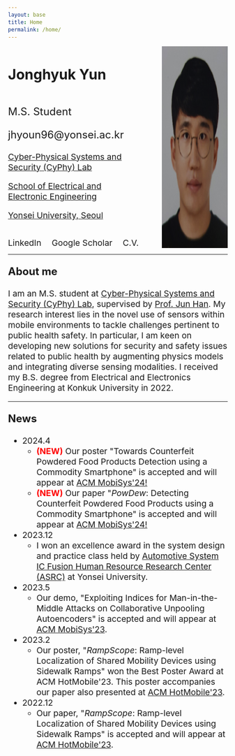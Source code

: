 ```yaml
---
layout: base
title: Home
permalink: /home/
---
```

<div class="content-container">
  <div class="text-container">
    <h2 style="font-size: 2rem;">Jonghyuk Yun</h2>
    <div>
      <p style="font-size: 1.5rem;">M.S. Student</p>
      <p style="font-size: 1.5rem;">jhyoun96@yonsei.ac.kr</p>
      <p style="font-size: 1.2rem;"><a href="https://www.cyphy.kaist.ac.kr/">Cyber-Physical Systems and Security (CyPhy) Lab</a></p>
      <p style="font-size: 1.2rem;"><a href="https://ee.yonsei.ac.kr/ee/index.do">School of Electrical and Electronic Engineering</a></p>
      <p style="font-size: 1.2rem;"><a href="https://yonsei.ac.kr/">Yonsei University, Seoul</a></p>
    </div>
    <div style="margin-top: 20px;">
      <a href="https://www.linkedin.com/in/jonghyuk-yun/" target="_blank" style="text-decoration: none; margin-right: 20px; font-size: 1.2rem;">LinkedIn</a>
      <a href="https://scholar.google.com/citations?user=kxL5C0EAAAAJ&hl=ko" target="_blank" style="text-decoration: none; margin-right: 20px; font-size: 1.2rem;">Google Scholar</a>
      <a href="https://drive.google.com/file/d/1FPMVN_VCeEcnaV3hOZj2LXN-_ejl5xxk/view?usp=sharing" target="_blank" style="text-decoration: none; font-size: 1.2rem;">C.V.</a>
    </div>
  </div>
  <img class="profile-image" src="/assets/current.png" alt="Jonghyuk Yun">
</div>

<!-- Add Line -->
<hr> 

<!-- About Me -->
<p style="font-size: 1.5rem;"><strong>About me</strong></p>

<p style="font-size: 1.2rem;">I am an M.S. student at <a href="https://www.cyphy-lab.org/">Cyber-Physical Systems and Security (CyPhy) Lab</a>, supervised by <a href="https://www.junhan.org">Prof. Jun Han</a>. My research interest lies in the novel use of sensors within mobile environments to tackle challenges pertinent to public health safety. In particular, I am keen on developing new solutions for security and safety issues related to public health by augmenting physics models and integrating diverse sensing modalities. I received my B.S. degree from Electrical and Electronics Engineering at Konkuk University in 2022.</p>

<!-- Add Line -->
<hr> 

<!-- News -->
<p style="font-size: 1.5rem;"><strong>News</strong></p>
<ul style="font-size: 1.2rem;">
  <li>2024.4 
    <ul>
      <li><strong><span style="color:red">(NEW)</span></strong> Our poster "Towards Counterfeit Powdered Food Products Detection using a Commodity Smartphone" is accepted and will appear at <a href="https://www.sigmobile.org/mobisys/2024/">ACM MobiSys'24!</a>
      </li>
      <li><strong><span style="color:red">(NEW)</span></strong> Our paper "<i>PowDew</i>: Detecting Counterfeit Powdered Food Products using a Commodity Smartphone" is accepted and will appear at <a href="https://www.sigmobile.org/mobisys/2024/">ACM MobiSys'24!</a>
      </li>
    </ul>
  </li>
  <li>2023.12
    <ul>
      <li>I won an excellence award in the system design and practice class held by <a href="http://asrc.yonsei.ac.kr/index.php">Automotive System IC Fusion Human Resource Research Center (ASRC)</a> at Yonsei University.
      </li>
    </ul>
  </li>
  <li>2023.5
    <ul>
      <li>Our demo, "Exploiting Indices for Man-in-the-Middle Attacks on Collaborative Unpooling Autoencoders" is accepted and will appear at <a href="https://www.sigmobile.org/mobisys/2023/">ACM MobiSys'23</a>.</li>
    </ul>
  </li>
  <li>2023.2
    <ul>
      <li>Our poster, "<i>RampScope</i>: Ramp-level Localization of Shared Mobility Devices using Sidewalk Ramps" won the Best Poster Award at ACM HotMobile'23. This poster accompanies our paper also presented at <a href="https://www.sigmobile.org/hotmobile/2023/">ACM HotMobile'23</a>.</li>
    </ul>
  </li>
  <li>2022.12
    <ul>
      <li>Our paper, "<i>RampScope</i>: Ramp-level Localization of Shared Mobility Devices using Sidewalk Ramps" is accepted and will appear at <a href="https://www.sigmobile.org/hotmobile/2023/">ACM HotMobile'23</a>.</li>
    </ul>
  </li>
</ul>


<style>
/* Desktop styles */
.content-container {
  display: flex;
  align-items: stretch;
  justify-content: center;
}
.text-container {
  display: flex;
  flex-direction: column;
  justify-content: space-between;
  margin-right: 50px;
}
.profile-image {
  height: auto;
  max-width: 30%;
}

/* Mobile styles */
@media (max-width: 768px) {
  .content-container {
    flex-direction: column;
    align-items: center;
  }
  .text-container {
    order: 2; /* This ensures the text container moves below the image */
    margin-right: 0; /* Removes the right margin on mobile */
    margin-top: 20px; /* Adds some space between the image and text */
  }
  .profile-image {
    order: 1; /* This ensures the image is above the text */
    max-width: 80%; /* Slightly enlarges the image on mobile */
    margin-bottom: 20px; /* Adds some space below the image */
  }
}
</style>